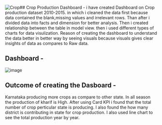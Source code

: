 ![Crop](https://github.com/user-attachments/assets/5bb38147-fa1d-4d6d-a6e9-37951f130e4c)## Crop Production Dashboard -
i have created Dashboard on Crop production dataset 2010-2015. in which i cleaned the data first because data contained the blank,missing values and irrelevant rows. Than after i 
divided data into facts and dimension for better analysis. Then i created relationship between the table in model view. then i used different types of charts for data visulization.
Reason of creating the dashboard to understand the data better in better way by seeing visuals because visuals gives clear insights of data as compares to Raw data.
## Dashboard -
![image](https://github.com/user-attachments/assets/2200625b-869a-4e1a-84aa-2cc8d42a5d56)
## Outcome of creating the Dasboard - 
Karnataka producing more crops as compare to other state.
In all season the production of kharif is High.
After using Card KPI i found that the total number of crop perticular state is producing.
I also found the how many district is contributing in state for crop production.
I also used line chart to see the total production year by year.

